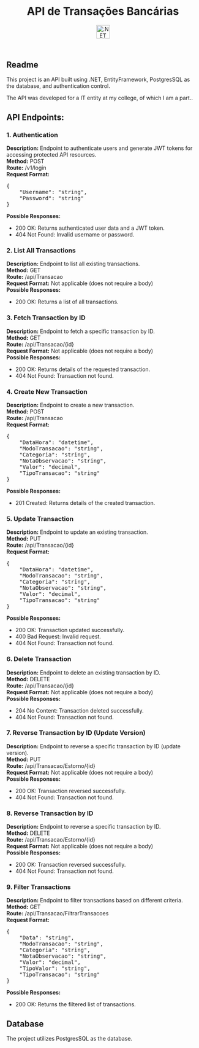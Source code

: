 <!DOCTYPE html>
<html lang="en">

<head>
  <meta charset="UTF-8">
  <meta name="viewport" content="width=device-width, initial-scale=1.0">
</head>

<body>

  <header>
    <h1>API de Transações Bancárias</h1>
    <img src="https://upload.wikimedia.org/wikipedia/commons/0/0e/Microsoft_.NET_logo.png"
         alt=".NET Logo"
         width="35">
  </header>

  <section>
    <h2>Readme</h2>
    <p>This project is an API built using .NET, EntityFramework, PostgresSQL as the database, and authentication control.</p>
    <p>The API was developed for a IT entity at my college, of which I am a part..</p>
  </section>

  <section>
    <body>
    <h2>API Endpoints:</h2>
    <h3>1. Authentication</h3>
    <p>
        <strong>Description:</strong> Endpoint to authenticate users and generate JWT tokens for accessing protected API
        resources.<br>
        <strong>Method:</strong> POST<br>
        <strong>Route:</strong> /v1/login<br>
        <strong>Request Format:</strong>
        <pre>{
    "Username": "string",
    "Password": "string"
}</pre>
        <strong>Possible Responses:</strong>
        <ul>
            <li>200 OK: Returns authenticated user data and a JWT token.</li>
            <li>404 Not Found: Invalid username or password.</li>
        </ul>
    </p>
    <h3>2. List All Transactions</h3>
    <p>
        <strong>Description:</strong> Endpoint to list all existing transactions.<br>
        <strong>Method:</strong> GET<br>
        <strong>Route:</strong> /api/Transacao<br>
        <strong>Request Format:</strong> Not applicable (does not require a body)<br>
        <strong>Possible Responses:</strong>
        <ul>
            <li>200 OK: Returns a list of all transactions.</li>
        </ul>
    </p>
    <h3>3. Fetch Transaction by ID</h3>
    <p>
        <strong>Description:</strong> Endpoint to fetch a specific transaction by ID.<br>
        <strong>Method:</strong> GET<br>
        <strong>Route:</strong> /api/Transacao/{id}<br>
        <strong>Request Format:</strong> Not applicable (does not require a body)<br>
        <strong>Possible Responses:</strong>
        <ul>
            <li>200 OK: Returns details of the requested transaction.</li>
            <li>404 Not Found: Transaction not found.</li>
        </ul>
    </p>
    <h3>4. Create New Transaction</h3>
    <p>
        <strong>Description:</strong> Endpoint to create a new transaction.<br>
        <strong>Method:</strong> POST<br>
        <strong>Route:</strong> /api/Transacao<br>
        <strong>Request Format:</strong>
        <pre>{
    "DataHora": "datetime",
    "ModoTransacao": "string",
    "Categoria": "string",
    "NotaObservacao": "string",
    "Valor": "decimal",
    "TipoTransacao": "string"
}</pre>
        <strong>Possible Responses:</strong>
        <ul>
            <li>201 Created: Returns details of the created transaction.</li>
        </ul>
    </p>
    <h3>5. Update Transaction</h3>
    <p>
        <strong>Description:</strong> Endpoint to update an existing transaction.<br>
        <strong>Method:</strong> PUT<br>
        <strong>Route:</strong> /api/Transacao/{id}<br>
        <strong>Request Format:</strong>
        <pre>{
    "DataHora": "datetime",
    "ModoTransacao": "string",
    "Categoria": "string",
    "NotaObservacao": "string",
    "Valor": "decimal",
    "TipoTransacao": "string"
}</pre>
        <strong>Possible Responses:</strong>
        <ul>
            <li>200 OK: Transaction updated successfully.</li>
            <li>400 Bad Request: Invalid request.</li>
            <li>404 Not Found: Transaction not found.</li>
        </ul>
    </p>
    <h3>6. Delete Transaction</h3>
    <p>
        <strong>Description:</strong> Endpoint to delete an existing transaction by ID.<br>
        <strong>Method:</strong> DELETE<br>
        <strong>Route:</strong> /api/Transacao/{id}<br>
        <strong>Request Format:</strong> Not applicable (does not require a body)<br>
        <strong>Possible Responses:</strong>
        <ul>
            <li>204 No Content: Transaction deleted successfully.</li>
            <li>404 Not Found: Transaction not found.</li>
        </ul>
    </p>
    <h3>7. Reverse Transaction by ID (Update Version)</h3>
    <p>
        <strong>Description:</strong> Endpoint to reverse a specific transaction by ID (update version).<br>
        <strong>Method:</strong> PUT<br>
        <strong>Route:</strong> /api/Transacao/Estorno/{id}<br>
        <strong>Request Format:</strong> Not applicable (does not require a body)<br>
        <strong>Possible Responses:</strong>
        <ul>
            <li>200 OK: Transaction reversed successfully.</li>
            <li>404 Not Found: Transaction not found.</li>
        </ul>
    </p>
    <h3>8. Reverse Transaction by ID</h3>
    <p>
        <strong>Description:</strong> Endpoint to reverse a specific transaction by ID.<br>
        <strong>Method:</strong> DELETE<br>
        <strong>Route:</strong> /api/Transacao/Estorno/{id}<br>
        <strong>Request Format:</strong> Not applicable (does not require a body)<br>
        <strong>Possible Responses:</strong>
        <ul>
            <li>200 OK: Transaction reversed successfully.</li>
            <li>404 Not Found: Transaction not found.</li>
        </ul>
    </p>
    <h3>9. Filter Transactions</h3>
    <p>
        <strong>Description:</strong> Endpoint to filter transactions based on different criteria.<br>
        <strong>Method:</strong> GET<br>
        <strong>Route:</strong> /api/Transacao/FiltrarTransacoes<br>
        <strong>Request Format:</strong>
        <pre>{
    "Data": "string",
    "ModoTransacao": "string",
    "Categoria": "string",
    "NotaObservacao": "string",
    "Valor": "decimal",
    "TipoValor": "string",
    "TipoTransacao": "string"
}</pre>
        <strong>Possible Responses:</strong>
        <ul>
            <li>200 OK: Returns the filtered list of transactions.</li>
        </ul>
    </p>

  </section>

  <section>
    <h2>Database</h2>
    <p>The project utilizes PostgresSQL as the database.<p/>
  </section>

</body>

</html>
